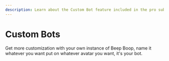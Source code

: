 ```yaml
---
description: Learn about the Custom Bot feature included in the pro subscription.
---
```


# Custom Bots

Get more customization with your own instance of Beep Boop, name it whatever you want put on whatever avatar you want, it's your bot.
